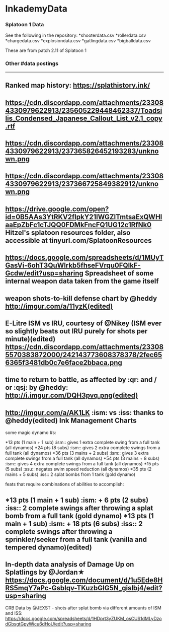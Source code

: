 # InkademyData

### Splatoon 1 Data

See the following in the repository:
*shooterdata.csv
*rollerdata.csv
*chargedata.csv
*explosiondata.csv
*gatlingdata.csv
*bigballdata.csv

These are from patch 2.11 of Splatoon 1

### Other #data postings

---
Ranked map history: https://splathistory.ink/
---
https://cdn.discordapp.com/attachments/233084330979622913/235605229448462337/Toadsilis_Condensed_Japanese_Callout_List_v2.1_copy.rtf
---
https://cdn.discordapp.com/attachments/233084330979622913/237365826452193283/unknown.png
---
https://cdn.discordapp.com/attachments/233084330979622913/237366725849382912/unknown.png
---
https://drive.google.com/open?id=0B5AAs3YtRKV2flpkY21lWGZlTmtsaExQWHlaaEpZbFc1cTJQQ0FDMkFncFQ1UG12c1RfNk0
Hitzel's splatoon resources folder, also accessible at tinyurl.com/SplatoonResources
---
https://docs.google.com/spreadsheets/d/1MUyTGasVi-6ohT3QuWlrkb5fhseFVrqu0FQlkF-Gcdw/edit?usp=sharing Spreadsheet of some internal weapon data taken from the game itself
---
weapon shots-to-kill defense chart by @heddy  http://imgur.com/a/11yzK(edited)
---
E-Litre ISM vs IRU, courtesy of @Nikey (ISM ever so slightly beats out IRU purely for shots per minute)(edited) https://cdn.discordapp.com/attachments/233085570383872000/242143773608378378/2fec656365f3481db0c7e6face2bbaca.png
---
time to return to battle, as affected by :qr: and / or :qsj: by @heddy: http://i.imgur.com/DQH3pvq.png(edited)
---
http://imgur.com/a/AK1LK :ism: vs :iss: thanks to @heddy(edited)
Ink Management Charts
---
some magic dynamo #s:

*13 pts (1 main + 1 sub) :ism:: gives 1 extra complete swing from a full tank (all dynamos)
*24 pts (8 subs) :ism:: gives 2 extra complete swings from a full tank (all dynamos)
*36 pts (3 mains + 2 subs) :ism:: gives 3 extra complete swings from a full tank (all dynamos)
*54 pts (3 mains + 8 subs) :ism:: gives 4 extra complete swings from a full tank (all dynamos)
*15 pts (5 subs) :ssu:: negates swim speed reduction (all dynamos)
*35 pts (2 mains + 5 subs) :iss:: 2 splat bombs from 1 tank (gold dynamo)

feats that require combinations of abilities to accomplish:

*13 pts (1 main + 1 sub) :ism: + 6 pts (2 subs) :iss:: 2 complete swings after throwing a splat bomb from a full tank (gold dynamo)
*13 pts (1 main + 1 sub) :ism: + 18 pts (6 subs) :iss:: 2 complete swings after throwing a sprinkler/seeker from a full tank (vanilla and tempered dynamo)(edited)
---
In-depth data analysis of Damage Up on Splatlings by @Jordan★ https://docs.google.com/document/d/1u5Ede8HRS5mqY7aPc-GsbIqv-TKuzbGlG5N_gislbj4/edit?usp=sharing
---
CRB Data by @JEXST - shots after splat bomb via different amounts of ISM and ISS: https://docs.google.com/spreadsheets/d/1HDprt3yZUKM_osCUS1dMLyDzodGbsgtGpyWicu6dHoU/edit?usp=sharing




